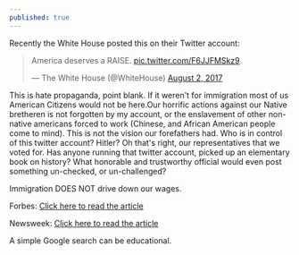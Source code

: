```yaml
---
published: true
---
```

Recently the White House posted this on their Twitter account: 
 <blockquote class="twitter-tweet" data-lang="en"><p lang="es" dir="ltr">America deserves a RAISE. <a href="https://t.co/F6JJFMSkz9">pic.twitter.com/F6JJFMSkz9</a></p>— The White House (@WhiteHouse) <a href="https://twitter.com/WhiteHouse/status/892775255835639808">August 2, 2017</a></blockquote>
<script async src="//platform.twitter.com/widgets.js" charset="utf-8"></script>

This is hate propaganda, point blank. If it weren't for immigration most of us American Citizens would not be here.Our horrific actions against our Native bretheren is not forgotten by my account, or the enslavement of other non-native americans forced to work (Chinese, and African American people come to mind). This is not the vision our forefathers had. Who is in control of this twitter account? Hitler?
Oh that's right, our representatives that we voted for. Has anyone running that twitter account, picked up an elementary book on history? What honorable and trustworthy official would even post something un-checked, or un-challenged?

Immigration DOES NOT drive down our wages.

Forbes: [Click here to read the article](http://bit.ly/2upEM6X)

Newsweek: [Click here to read the article](http://bit.ly/2vFKOQG)

A simple Google search can be educational.
